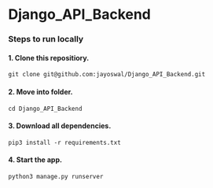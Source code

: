 # Django_API_Backend

### Steps to run locally

#### 1. Clone this repositiory.
 `git clone git@github.com:jayoswal/Django_API_Backend.git`
 
#### 2. Move into folder.
 `cd Django_API_Backend`
 
#### 3. Download all dependencies.
 `pip3 install -r requirements.txt`
 
#### 4. Start the app.
 `python3 manage.py runserver`
